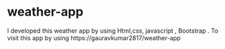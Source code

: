 # weather-app
I developed this weather app by  using Html,css, javascript , Bootstrap . To visit this app by using https://gauravkumar2817/weather-app
